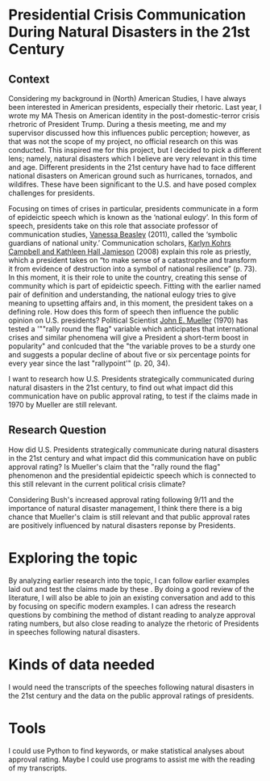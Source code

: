 
# Presidential Crisis Communication During Natural Disasters in the 21st Century

## Context
Considering my background in (North) American Studies, I have always been interested in American presidents, especially their rhetoric. Last year, I wrote my MA Thesis on American identity in the post-domestic-terror crisis rhetroric of President Trump. During a thesis meeting, me and my supervisor discussed how this influences public perception; however, as that was not the scope of my project, no official research on this was conducted. This inspired me for this project, but I decided to pick a different lens; namely, natural disasters which I believe are very relevant in this time and age. Different presidents in the 21st century have had to face different national disasters on American ground such as hurricanes, tornados, and wildifres. These have been significant to the U.S. and have posed complex challenges for presidents.

Focusing on times of crises in particular, presidents communicate in a form of epideictic speech which is known as the ‘national eulogy’. In this form of speech, presidents take on this role that associate professor of communication studies, [Vanessa Beasley](https://web-s-ebscohost-com.proxy-ub.rug.nl/ehost/detail/detail?vid=0&sid=e5d5d0e1-8981-4ae6-8c96-aac452c3c1b9%40redis&bdata=JnNpdGU9ZWhvc3QtbGl2ZSZzY29wZT1zaXRl) (2011), called the ‘symbolic guardians of national unity.’ Communication scholars, [Karlyn Kohrs Campbell and Kathleen Hall Jamieson](https://press.uchicago.edu/ucp/books/book/chicago/P/bo5759249.html) (2008) explain this role as priestly, which a president takes on “to make sense of a catastrophe and transform it from evidence of destruction into a symbol of national resilience” (p. 73). In this moment, it is their role to unite the country, creating this sense of community which is part of epideictic speech. Fitting with the earlier named pair of definition and understanding, the national eulogy tries to give meaning to upsetting affairs and, in this moment, the president takes on a defining role. How does this form of speech then influence the public opinion on U.S. presidents? Political Scientist [John E. Mueller](https://www-jstor-org.proxy-ub.rug.nl/stable/pdf/1955610.pdf?refreqid=fastly-default%3Aa38918e1d8530f7edf27eab3014b58a6&ab_segments=&origin=&initiator=&acceptTC=1) (1970) has tested a '""rally round the flag" variable which anticipates that international crises and similar phenomena will give a President a short-term boost in popularity" and conlcuded that the "the variable proves to be a sturdy one and suggests a popular decline of about five or six percentage points for every year since the last "rallypoint'" (p. 20, 34).

I want to research how U.S. Presidents strategically communicated during natural disasters in the 21st century, to find out  what impact did this communication have on public approval rating, to test if the claims made in 1970 by Mueller are still relevant. 

## Research Question
How did U.S. Presidents strategically communicate during natural disasters in the 21st century and what impact did this communication have on public approval rating? Is Mueller's claim that the "rally round the flag" phenomenon and the presidential epideictic speech which is connected to this still relevant in the current political crisis climate? 

Considering Bush's increased approval rating following 9/11 and the importance of natural disaster management, I think there there is a big chance that Mueller's claim is still relevant and that public approval rates are positively influenced by natural disasters reponse by Presidents.

# Exploring the topic 
By analyzing earlier research into the topic, I can follow earlier examples laid out and test the claims made by these . By doing a good review of the literature, I will also be able to join an existing conversation and add to this by focusing on specific modern examples. I can adress the research questions by combining the method of distant reading to analyze approval rating numbers, but also close reading to analyze the rhetoric of Presidents in speeches following natural disasters. 

# Kinds of data needed
I would need the transcripts of the speeches following natural disasters in the 21st century and the data on the public approval ratings of presidents. 

# Tools
I could use Python to find keywords, or make statistical analyses about approval rating. Maybe I could use programs to assist me with the reading of my transcripts. 
